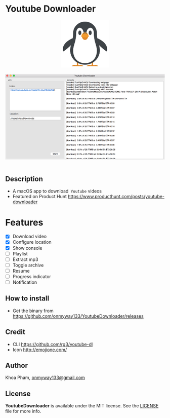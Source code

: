 # Youtube Downloader

<div align = "center">
<img src="Images/Icon.png" width="150" height="150" />
<br>
<br>
</div>

<div align = "center">
<img src="Images/screenshot1.png" />
<br>
<br>
</div>

## Description

- A macOS app to download` Youtube` videos
- Featured on Product Hunt https://www.producthunt.com/posts/youtube-downloader

# Features

- [x] Download video
- [x] Configure location
- [x] Show console
- [ ] Playlist
- [ ] Extract mp3
- [ ] Toggle archive
- [ ] Resume
- [ ] Progress indicator
- [ ] Notification

## How to install

- Get the binary from https://github.com/onmyway133/YoutubeDownloader/releases

## Credit

- CLI https://github.com/rg3/youtube-dl
- Icon http://emojione.com/

## Author

Khoa Pham, onmyway133@gmail.com

## License

**YoutubeDownloader** is available under the MIT license. See the [LICENSE](https://github.com/onmyway133/YoutubeDownloader/blob/master/LICENSE.md) file for more info.
